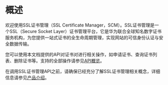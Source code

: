 # 概述<a name="ZH-CN_TOPIC_0182547686"></a>

欢迎使用SSL证书管理（SSL Certificate Manager，SCM）。SSL证书管理是一个SSL（Secure Socket Layer）证书管理平台，它是华为联合全球知名数字证书服务机构，为您提供一站式证书的全生命周期管理，实现网站的可信身份认证与安全数据传输。

您可以使用本文档提供的API对证书对进行相关操作，如申请证书、查询证书列表、删除证书等。支持的全部操作请参见[API概览](API概览.md)。

在调用SSL证书管理API之前，请确保已经充分了解SSL证书管理相关概念，详细信息请参见[产品介绍](https://support.huaweicloud.com/productdesc-scm/scm_01_0001.html)。

